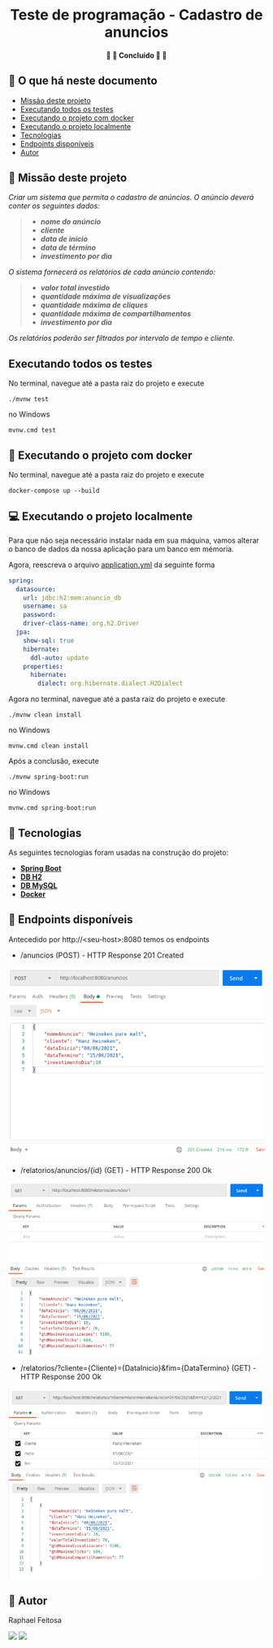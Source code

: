 <h1 align="center">
			Teste de programação - Cadastro de anuncios
</h1>

<h4 align="center">
	🚧 🚀 Concluído 🚀 🚧
</h4>


## :speech_balloon: O que há neste documento
<!--ts-->
   * [Missão deste projeto](#-missão-deste-projeto)
   * [Executando todos os testes](#-executando-todos-os-testes)
   * [Executando o projeto com docker](#-executando-o-projeto-com-docker)
   * [Executando o projeto localmente](#-executando-o-projeto-localmente)
   * [Tecnologias](#-tecnologias)
   * [Endpoints disponíveis](#-endpoints-disponíveis)
   * [Autor](#-autor)
<!--te-->

## :hammer: Missão deste projeto

_Criar um sistema que permita o cadastro de anúncios. O anúncio deverá conter os seguintes dados:_
> - _**nome do anúncio**_
> - _**cliente**_
> - _**data de início**_
> - _**data de término**_
> - _**investimento por dia**_

_O sistema fornecerá os relatórios de cada anúncio contendo:_
> - _**valor total investido**_
> - _**quantidade máxima de visualizações**_
> - _**quantidade máxima de cliques**_
> - _**quantidade máxima de compartilhamentos**_
> - _**investimento por dia**_

_Os relatórios poderão ser filtrados por intervalo de tempo e cliente._


## Executando todos os testes

No terminal, navegue até a pasta raiz do projeto e execute

```shell
./mvnw test
```
no Windows

```shell
mvnw.cmd test
```

## :whale: Executando o projeto com docker

No terminal, navegue até a pasta raiz do projeto e execute

```shell
docker-compose up --build
```

## :computer: Executando o projeto localmente

Para que não seja necessário instalar nada em sua máquina, vamos alterar o banco de dados da nossa aplicação para um banco em mémoria.

Agora, reescreva o arquivo [application.yml](https://github.com/raphaelfeitosa/desafio-capgemini-cadastro-anuncio/blob/main/src/main/resources/application.yml) da seguinte forma

```yml
spring:
  datasource:
    url: jdbc:h2:mem:anuncio_db
    username: sa
    password:
    driver-class-name: org.h2.Driver
  jpa:
    show-sql: true
    hibernate:
      ddl-auto: update
    properties:
      hibernate:
        dialect: org.hibernate.dialect.H2Dialect
```

Agora no terminal, navegue até a pasta raiz do projeto e execute

```shell
./mvnw clean install 
```

no Windows

```shell
mvnw.cmd clean install 
```

Após a conclusão, execute

```shell
./mvnw spring-boot:run
```

no Windows

```shell
mvnw.cmd spring-boot:run
```

## :toolbox: Tecnologias

As seguintes tecnologias foram usadas na construção do projeto:


-   **[Spring Boot](https://spring.io/projects/spring-boot)**
-   **[DB H2](https://www.h2database.com)**
-   **[DB MySQL](https://www.mysql.com/)**
-   **[Docker](https://www.docker.com/)**

## :mag_right: Endpoints disponíveis

Antecedido por http://\<seu-host\>:8080 temos os endpoints

- /anuncios \(POST\) - HTTP Response 201 Created 

<p align="center" style="display: flex; align-items: flex-start; justify-content: center;">
  <img alt="Vendas" title="#Home" src="https://github.com/raphaelfeitosa/desafio-capgemini-cadastro-anuncio/blob/main/assets/cadastro-anuncio.png?raw=true" />
</p>

- /relatorios/anuncios/{id} \(GET\) - HTTP Response 200 Ok


<p align="center" style="display: flex; align-items: flex-start; justify-content: center;">
  <img alt="Vendas" title="#Home" src="https://github.com/raphaelfeitosa/desafio-capgemini-cadastro-anuncio/blob/main/assets/relatorio-cadastro-anuncio.png?raw=true" />
</p>

- /relatorios/?cliente={Cliente}={DataInicio}&fim={DataTermino} \(GET\) - HTTP Response 200 Ok


<p align="center" style="display: flex; align-items: flex-start; justify-content: center;">
  <img alt="Vendas" title="#Home" src="https://github.com/raphaelfeitosa/desafio-capgemini-cadastro-anuncio/blob/main/assets/relatorio-cliente-intervalo-tempo.png?raw=true" />
</p>


## :rocket: Autor

Raphael Feitosa

[<img src="https://img.shields.io/badge/linkedin-%230077B5.svg?&style=for-the-badge&logo=linkedin&logoColor=white" />](https://www.linkedin.com/in/raphael-feitosa/) <a href="mailto:raphaelcs2@gmail.com"><img src="https://img.shields.io/badge/Gmail-D14836?style=for-the-badge&logo=gmail&logoColor=white"/></a>

